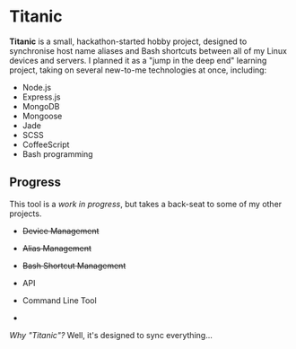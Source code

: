 # Titanic

**Titanic** is a small, hackathon-started hobby project, designed to synchronise host name aliases and Bash shortcuts between all of my Linux devices and servers. I planned it as a "jump in the deep end" learning project, taking on several new-to-me technologies at once, including:

- Node.js
- Express.js
- MongoDB
- Mongoose
- Jade
- SCSS
- CoffeeScript
- Bash programming

## Progress

This tool is a *work in progress*, but takes a back-seat to some of my other projects.

- ~~Device Management~~
- ~~Alias Management~~
- ~~Bash Shortcut Management~~
- API
- Command Line Tool

-

*Why "Titanic"?* Well, it's designed to sync everything...
